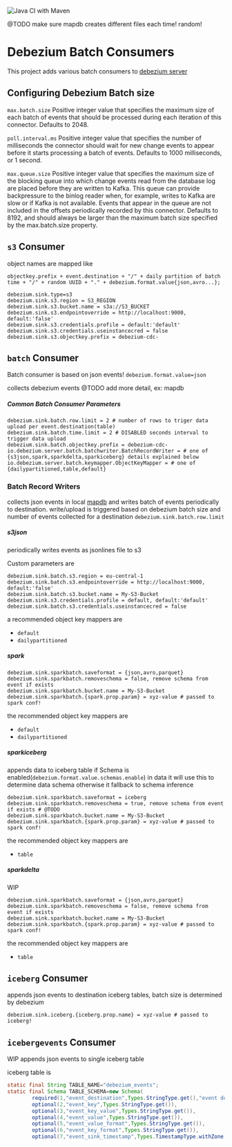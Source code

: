 ![Java CI with Maven](https://github.com/memiiso/debezium-server-memiiso/workflows/Java%20CI%20with%20Maven/badge.svg?branch=master)

@TODO make sure mapdb creates different files each time! random!

# Debezium Batch Consumers

This project adds various batch consumers
to [debezium server](https://debezium.io/documentation/reference/operations/debezium-server.html)

## Configuring Debezium Batch size

`max.batch.size` Positive integer value that specifies the maximum size of each batch of events that should be processed
during each iteration of this connector. Defaults to 2048.

`poll.interval.ms` Positive integer value that specifies the number of milliseconds the connector should wait for new
change events to appear before it starts processing a batch of events. Defaults to 1000 milliseconds, or 1 second.

`max.queue.size` Positive integer value that specifies the maximum size of the blocking queue into which change events
read from the database log are placed before they are written to Kafka. This queue can provide backpressure to the
binlog reader when, for example, writes to Kafka are slow or if Kafka is not available. Events that appear in the queue
are not included in the offsets periodically recorded by this connector. Defaults to 8192, and should always be larger
than the maximum batch size specified by the max.batch.size property.

## `s3` Consumer

object names are mapped like

`objectkey.prefix + event.destination + "/" + daily partition of batch time + "/" + random UUID + "." + debezium.format.value{json,avro...};`

```
debezium.sink.type=s3
debezium.sink.s3.region = S3_REGION
debezium.sink.s3.bucket.name = s3a://S3_BUCKET
debezium.sink.s3.endpointoverride = http://localhost:9000, default:'false'
debezium.sink.s3.credentials.profile = default:'default'
debezium.sink.s3.credentials.useinstancecred = false
debezium.sink.s3.objectkey.prefix = debezium-cdc-
```

## `batch` Consumer

Batch consumer is based on json events! `debezium.format.value=json`

collects debezium events @TODO add more detail, ex: mapdb

##### Common Batch Consumer Parameters

```
debezium.sink.batch.row.limit = 2 # number of rows to triger data upload per event.destination(table)
debezium.sink.batch.time.limit = 2 # DISABLED seconds interval to trigger data upload
debezium.sink.batch.objectkey.prefix = debezium-cdc-
io.debezium.server.batch.batchwriter.BatchRecordWriter = # one of {s3json,spark,sparkdelta,sparkiceberg} details explained below
io.debezium.server.batch.keymapper.ObjectKeyMapper = # one of {dailypartitioned,table,default}
```

### Batch Record Writers

collects json events in local [mapdb](https://github.com/jankotek/mapdb) and writes batch of events periodically to
destination. write/upload is triggered based on debezium batch size and number of events collected for a
destination `debezium.sink.batch.row.limit`

##### s3json

periodically writes events as jsonlines file to s3

Custom parameters are

```
debezium.sink.batch.s3.region = eu-central-1
debezium.sink.batch.s3.endpointoverride = http://localhost:9000, default:'false'
debezium.sink.batch.s3.bucket.name = My-S3-Bucket
debezium.sink.s3.credentials.profile = default, default:'default'
debezium.sink.batch.s3.credentials.useinstancecred = false 
```

a recommended object key mappers are

- `default`
- `dailypartitioned`

##### spark

```
debezium.sink.sparkbatch.saveformat = {json,avro,parquet}
debezium.sink.sparkbatch.removeschema = false, remove schema from event if exists
debezium.sink.sparkbatch.bucket.name = My-S3-Bucket
debezium.sink.sparkbatch.{spark.prop.param} = xyz-value # passed to spark conf!
```

the recommended object key mappers are

- `default`
- `dailypartitioned`

##### sparkiceberg

appends data to iceberg table if Schema is enabled(`debezium.format.value.schemas.enable`) in data it will use this to
determine data schema otherwise it fallback to schema inference

```
debezium.sink.sparkbatch.saveformat = iceberg
debezium.sink.sparkbatch.removeschema = true, remove schema from event if exists # @TODO
debezium.sink.sparkbatch.bucket.name = My-S3-Bucket
debezium.sink.sparkbatch.{spark.prop.param} = xyz-value # passed to spark conf!
```

the recommended object key mappers are

- `table`

##### sparkdelta

WIP

```
debezium.sink.sparkbatch.saveformat = {json,avro,parquet}
debezium.sink.sparkbatch.removeschema = false, remove schema from event if exists
debezium.sink.sparkbatch.bucket.name = My-S3-Bucket
debezium.sink.sparkbatch.{spark.prop.param} = xyz-value # passed to spark conf!
```

the recommended object key mappers are

- `table`

## `iceberg` Consumer

appends json events to destination iceberg tables, batch size is determined by debezium

```
debezium.sink.iceberg.{iceberg.prop.name} = xyz-value # passed to iceberg!
```

## `icebergevents` Consumer

WIP appends json events to single iceberg table

iceberg table is

```java
static final String TABLE_NAME="debezium_events";
static final Schema TABLE_SCHEMA=new Schema(
        required(1,"event_destination",Types.StringType.get(),"event destination"),
        optional(2,"event_key",Types.StringType.get()),
        optional(3,"event_key_value",Types.StringType.get()),
        optional(4,"event_value",Types.StringType.get()),
        optional(5,"event_value_format",Types.StringType.get()),
        optional(6,"event_key_format",Types.StringType.get()),
        optional(7,"event_sink_timestamp",Types.TimestampType.withZone()));
```